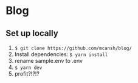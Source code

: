 # Blog

## Set up locally

1. `$ git clone https://github.com/mcansh/blog/`
2. Install dependencies: `$ yarn install`
3. rename sample.env to .env
4. `$ yarn dev`
5. profit?!?!?

